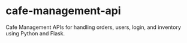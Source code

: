 # cafe-management-api
Cafe Management APIs for handling orders, users, login, and inventory using Python and Flask.

